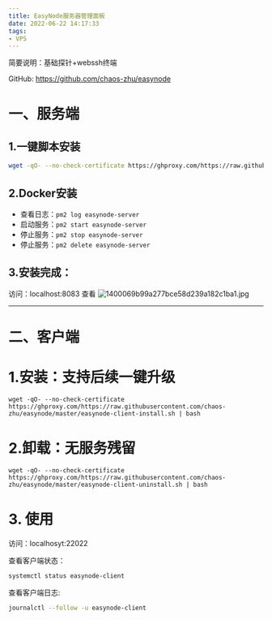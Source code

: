 ```yaml
---
title: EasyNode服务器管理面板
date: 2022-06-22 14:17:33
tags:
- VPS
---
```


简要说明：基础探针+webssh终端

GitHub: https://github.com/chaos-zhu/easynode

# 一、服务端

## 1.一键脚本安装

```````bash
wget -qO- --no-check-certificate https://ghproxy.com/https://raw.githubusercontent.com/chaos-zhu/easynode/master/easynode-server-install.sh | bash
`````````````````````````````````````````````````````````

## 2.Docker安装

* 查看日志：`pm2 log easynode-server`
* 启动服务：`pm2 start easynode-server`
* 停止服务：`pm2 stop easynode-server`
* 停止服务：`pm2 delete easynode-server`

## 3.安装完成：

访问：localhost:8083  查看
![1400069b99a277bce58d239a182c1ba1.jpg](https://ttfou.com/images/2022/06/22/1400069b99a277bce58d239a182c1ba1.jpg)

-----------------------

# 二、客户端


# 1.安装：支持后续一键升级


```shell
wget -qO- --no-check-certificate https://ghproxy.com/https://raw.githubusercontent.com/chaos-zhu/easynode/master/easynode-client-install.sh | bash
```


# 2.卸载：无服务残留


```shell
wget -qO- --no-check-certificate https://ghproxy.com/https://raw.githubusercontent.com/chaos-zhu/easynode/master/easynode-client-uninstall.sh | bash
```


# 3. 使用


访问：localhosyt:22022

查看客户端状态：


`````bash
systemctl status easynode-client
`````

查看客户端日志: 



`````bash
journalctl --follow -u easynode-client
``````
